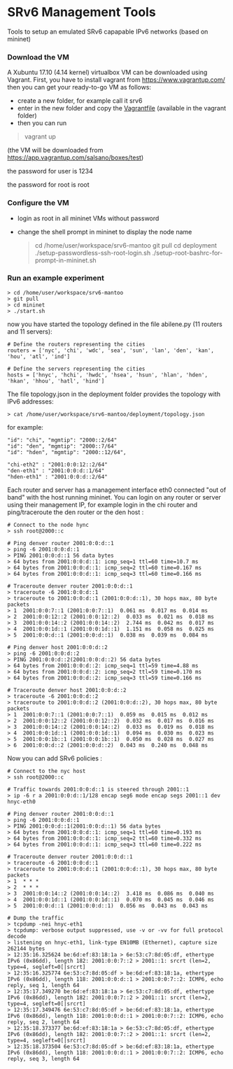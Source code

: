 # SRv6 Management Tools #

Tools to setup an emulated SRv6 capapable IPv6 networks (based on mininet)

### Download the VM ###

A Xubuntu 17.10 (4.14 kernel) virtualbox VM can be downloaded using Vagrant. First, you have to install vagrant from https://www.vagrantup.com/ 
then you can get your ready-to-go VM as follows: 

- create a new folder, for example call it srv6
- enter in the new folder and copy the [Vagrantfile](https://github.com/netgroup/srv6-mantoo/blob/master/vagrant/Vagrantfile) (available in the vagrant folder) 
- then you can run
> vagrant up

(the VM will be downloaded from https://app.vagrantup.com/salsano/boxes/test)

the password for user is 1234

the password for root is root

### Configure the VM ###

- login as root in all mininet VMs without password
- change the shell prompt in mininet to display the node name

    > cd /home/user/workspace/srv6-mantoo
    > git pull
    > cd deployment
    > ./setup-passwordless-ssh-root-login.sh
    > ./setup-root-bashrc-for-prompt-in-mininet.sh

### Run an example experiment ###

    > cd /home/user/workspace/srv6-mantoo
    > git pull
    > cd mininet
    > ./start.sh

now you have started the topology defined in the file abilene.py (11 routers and 11 servers):

    # Define the routers representing the cities
    routers = ['nyc', 'chi', 'wdc', 'sea', 'sun', 'lan', 'den', 'kan', 'hou', 'atl', 'ind']

    # Define the servers representing the cities
    hosts = ['hnyc', 'hchi', 'hwdc', 'hsea', 'hsun', 'hlan', 'hden', 'hkan', 'hhou', 'hatl', 'hind']

The file topology.json in the deployment folder provides the topology with IPv6 addresses: 

    > cat /home/user/workspace/srv6-mantoo/deployment/topology.json

for example:

    "id": "chi", "mgmtip": "2000::2/64"
    "id": "den", "mgmtip": "2000::7/64"
    "id": "hden", "mgmtip": "2000::12/64", 

    "chi-eth2" : "2001:0:0:12::2/64"
    "den-eth1" : "2001:0:0:d::1/64"
    "hden-eth1" : "2001:0:0:d::2/64"

Each router and server has a management interface eth0 connected "out of band" with the host running mininet. 
You can login on any router or server using their management IP, for example login in the chi router and ping/traceroute the den router or the den host :

    # Connect to the node hync
    > ssh root@2000::c

    # Ping denver router 2001:0:0:d::1
    > ping -6 2001:0:0:d::1
    > PING 2001:0:0:d::1 56 data bytes
    > 64 bytes from 2001:0:0:d::1: icmp_seq=1 ttl=60 time=10.7 ms
    > 64 bytes from 2001:0:0:d::1: icmp_seq=2 ttl=60 time=0.167 ms
    > 64 bytes from 2001:0:0:d::1: icmp_seq=3 ttl=60 time=0.166 ms

    # Traceroute denver router 2001:0:0:d::1 
    > traceroute -6 2001:0:0:d::1
    > traceroute to 2001:0:0:d::1 (2001:0:0:d::1), 30 hops max, 80 byte packets
    > 1  2001:0:0:7::1 (2001:0:0:7::1)  0.061 ms  0.017 ms  0.014 ms
    > 2  2001:0:0:12::2 (2001:0:0:12::2)  0.033 ms  0.021 ms  0.018 ms
    > 3  2001:0:0:14::2 (2001:0:0:14::2)  2.744 ms  0.042 ms  0.017 ms
    > 4  2001:0:0:1d::1 (2001:0:0:1d::1)  1.151 ms  0.058 ms  0.025 ms
    > 5  2001:0:0:d::1 (2001:0:0:d::1)  0.038 ms  0.039 ms  0.084 ms

    # Ping denver host 2001:0:0:d::2
    > ping -6 2001:0:0:d::2
    > PING 2001:0:0:d::2(2001:0:0:d::2) 56 data bytes
    > 64 bytes from 2001:0:0:d::2: icmp_seq=1 ttl=59 time=4.88 ms
    > 64 bytes from 2001:0:0:d::2: icmp_seq=2 ttl=59 time=0.170 ms
    > 64 bytes from 2001:0:0:d::2: icmp_seq=3 ttl=59 time=0.166 ms

    # Traceroute denver host 2001:0:0:d::2
    > traceroute -6 2001:0:0:d::2
    > traceroute to 2001:0:0:d::2 (2001:0:0:d::2), 30 hops max, 80 byte packets
    > 1  2001:0:0:7::1 (2001:0:0:7::1)  0.059 ms  0.015 ms  0.012 ms
    > 2  2001:0:0:12::2 (2001:0:0:12::2)  0.032 ms  0.017 ms  0.016 ms
    > 3  2001:0:0:14::2 (2001:0:0:14::2)  0.033 ms  0.019 ms  0.018 ms
    > 4  2001:0:0:1d::1 (2001:0:0:1d::1)  0.094 ms  0.030 ms  0.023 ms
    > 5  2001:0:0:1b::1 (2001:0:0:1b::1)  0.050 ms  0.028 ms  0.027 ms
    > 6  2001:0:0:d::2 (2001:0:0:d::2)  0.043 ms  0.240 ms  0.048 ms
    
Now you can add SRv6 policies :

    # Connect to the nyc host
    > ssh root@2000::c

    # Traffic towards 2001:0:0:d::1 is steered through 2001::1
    > ip -6 r a 2001:0:0:d::1/128 encap seg6 mode encap segs 2001::1 dev hnyc-eth0

    # Ping denver router 2001:0:0:d::1
    > ping -6 2001:0:0:d::1
    > PING 2001:0:0:d::1(2001:0:0:d::1) 56 data bytes
    > 64 bytes from 2001:0:0:d::1: icmp_seq=1 ttl=60 time=0.193 ms
    > 64 bytes from 2001:0:0:d::1: icmp_seq=2 ttl=60 time=0.332 ms
    > 64 bytes from 2001:0:0:d::1: icmp_seq=3 ttl=60 time=0.222 ms

    # Traceroute denver router 2001:0:0:d::1 
    > traceroute -6 2001:0:0:d::1
    > traceroute to 2001:0:0:d::1 (2001:0:0:d::1), 30 hops max, 80 byte packets
    > 1  * * *
    > 2  * * *
    > 3  2001:0:0:14::2 (2001:0:0:14::2)  3.418 ms  0.086 ms  0.040 ms
    > 4  2001:0:0:1d::1 (2001:0:0:1d::1)  0.070 ms  0.045 ms  0.046 ms
    > 5  2001:0:0:d::1 (2001:0:0:d::1)  0.056 ms  0.043 ms  0.043 ms

    # Dump the traffic
    > tcpdump -nei hnyc-eth1
    > tcpdump: verbose output suppressed, use -v or -vv for full protocol decode
    > listening on hnyc-eth1, link-type EN10MB (Ethernet), capture size 262144 bytes
    > 12:35:16.325624 be:6d:ef:83:18:1a > 6e:53:c7:8d:05:df, ethertype IPv6 (0x86dd), length 182: 2001:0:0:7::2 > 2001::1: srcrt (len=2, type=4, segleft=0[|srcrt]
    > 12:35:16.325774 6e:53:c7:8d:05:df > be:6d:ef:83:18:1a, ethertype IPv6 (0x86dd), length 118: 2001:0:0:d::1 > 2001:0:0:7::2: ICMP6, echo reply, seq 1, length 64
    > 12:35:17.349270 be:6d:ef:83:18:1a > 6e:53:c7:8d:05:df, ethertype IPv6 (0x86dd), length 182: 2001:0:0:7::2 > 2001::1: srcrt (len=2, type=4, segleft=0[|srcrt]
    > 12:35:17.349476 6e:53:c7:8d:05:df > be:6d:ef:83:18:1a, ethertype IPv6 (0x86dd), length 118: 2001:0:0:d::1 > 2001:0:0:7::2: ICMP6, echo reply, seq 2, length 64
    > 12:35:18.373377 be:6d:ef:83:18:1a > 6e:53:c7:8d:05:df, ethertype IPv6 (0x86dd), length 182: 2001:0:0:7::2 > 2001::1: srcrt (len=2, type=4, segleft=0[|srcrt]
    > 12:35:18.373504 6e:53:c7:8d:05:df > be:6d:ef:83:18:1a, ethertype IPv6 (0x86dd), length 118: 2001:0:0:d::1 > 2001:0:0:7::2: ICMP6, echo reply, seq 3, length 64





    
    
    

    

    
